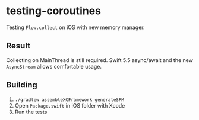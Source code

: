 # testing-coroutines
Testing `Flow.collect` on iOS with new memory manager.

## Result
Collecting on MainThread is still required. Swift 5.5 async/await and the new `AsyncStream` allows comfortable usage. 

## Building
1. `./gradlew assembleXCFramework generateSPM`
2. Open `Package.swift` in iOS folder with Xcode
3. Run the tests
